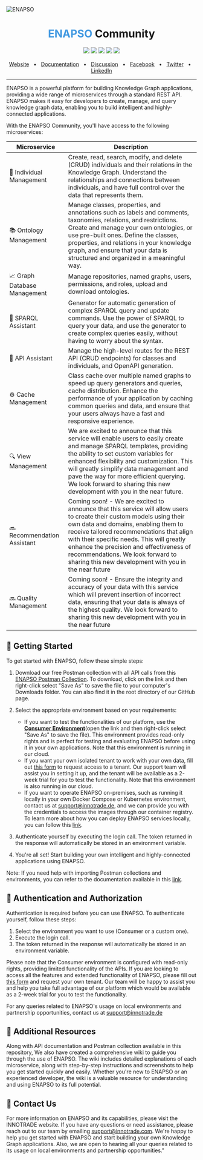 ![ENAPSO](https://i.postimg.cc/RVRg2dGv/community-4.png)



<div align="center">
  <h1><span style="font-weight:bold; color: #4299E1;">ENAPSO</span> Community</h1>
  
   <a href="https://www.npmjs.com/package/@innotrade/enapso-graphdb-client"><img src="https://img.shields.io/badge/ENAPSO-Client-green" /></a>
   <a href="https://www.npmjs.com/package/@innotrade/enapso-graphdb-admin"><img src="https://img.shields.io/badge/ENAPSO-Admin-blue" /></a>
   <a href="https://www.npmjs.com/package/@innotrade/enapso-graphdb-cli"><img src="https://img.shields.io/badge/ENAPSO-CLI-yellow" /></a>
  <a href="https://github.com/innotrade/enapso-graphdb-client/blob/main/LICENSE"><img src="https://img.shields.io/badge/license-Apache%202-blue" /></a>
  <a href="https://github.com/innotrade/enapso-graphdb-client/blob/main/CODE_OF_CONDUCT.md"><img src="https://img.shields.io/badge/code-Conduct-orange" /></a>
  <br />
  <br />
  <a href="https://www.innotrade.com/">Website</a>
  <span>&nbsp;&nbsp;•&nbsp;&nbsp;</span>
  <a href="https://github.com/innotrade/enapso-community/wiki">Documentation</a>
  <span>&nbsp;&nbsp;•&nbsp;&nbsp;</span>
  <a href="https://github.com/innotrade/enapso-community/discussions">Discussion</a>
  <span>&nbsp;&nbsp;•&nbsp;&nbsp;</span>
  <a href="#">Facebook</a>
  <span>&nbsp;&nbsp;•&nbsp;&nbsp;</span>
  <a href="#">Twitter</a>
  <span>&nbsp;&nbsp;•&nbsp;&nbsp;</span>
  <a href="#">LinkedIn</a>
  <br />
  <hr />
</div>

ENAPSO is a powerful platform for building Knowledge Graph applications, providing a wide range of microservices through a standard REST API. ENAPSO makes it easy for developers to create, manage, and query knowledge graph data, enabling you to build intelligent and highly-connected applications.

With the ENAPSO Community, you'll have access to the following microservices:

| Microservice    | Description                                                                                                                                                                                                                                                                                                                                                                                   |
|-----------------|-----------------------------------------------------------------------------------------------------------------------------------------------------------------------------------------------------------------------------------------------------------------------------------------------------------------------------------------------------------------------------------|
| 👤 Individual Management | Create, read, search, modify, and delete (CRUD) individuals and their relations in the Knowledge Graph. Understand the relationships and connections between individuals, and have full control over the data that represents them.                                                                                                                                                                                                                                                                                        |
| 📚 Ontology Management  | Manage classes, properties, and annotations such as labels and comments, taxonomies, relations, and restrictions. Create and manage your own ontologies, or use pre-built ones. Define the classes, properties, and relations in your knowledge graph, and ensure that your data is structured and organized in a meaningful way.                                                                                                                                                                                                                                                                                |
| 📈 Graph Database Management | Manage repositories, named graphs, users, permissions, and roles, upload and download ontologies.                                                                                                                                                                                                                                                                                                              |
| 🧩 SPARQL Assistant    | Generator for automatic generation of complex SPARQL query and update commands. Use the power of SPARQL to query your data, and use the generator to create complex queries easily, without having to worry about the syntax.                                                                                                                                                                                                                                                                                                                                                    |
| 🔧 API Assistant       | Manage the high-level routes for the REST API (CRUD endpoints) for classes and individuals, and OpenAPI generation.                                                                                                                                                                                                                                                                                   |
| ⚙️ Cache Management    | Class cache over multiple named graphs to speed up query generators and queries, cache distribution. Enhance the performance of your application by caching common queries and data, and ensure that your users always have a fast and responsive experience.                                                                                                                                                                                                                                                                                                     |
| 🔍 View Management    | We are excited to announce that this service will enable users to easily create and manage SPARQL templates, providing the ability to set custom variables for enhanced flexibility and customization. This will greatly simplify data management and pave the way for more efficient querying. We look forward to sharing this new development with you in the near future.                                                                                                                                                                                                                                                                                                      |
| 🔜 Recommendation Assistant    | Coming soon! - We are excited to announce that this service will allow users to create their custom models using their own data and domains, enabling them to receive tailored recommendations that align with their specific needs. This will greatly enhance the precision and effectiveness of recommendations. We look forward to sharing this new development with you in the near future                                                                                                                                                                                                                                                                                                         |
|🔜  Quality Management    | Coming soon! - Ensure the integrity and accuracy of your data with this service which will prevent insertion of incorrect data, ensuring that your data is always of the highest quality. We look forward to sharing this new development with you in the near future                                                                                                                                                                                                                                                                                                        |


## 🚀 Getting Started

To get started with ENAPSO, follow these simple steps:

1. Download our free Postman collection with all API calls from this [ENAPSO Postman Collection](https://raw.githubusercontent.com/innotrade/enapso-community/main/ENAPSO.postman_collection.json). To download, click on the link and then right-click select "Save As" to save the file to your computer's Downloads folder. You can also find it in the root directory of our GitHub page.

2. Select the appropriate environment based on your requirements:
    * If you want to test the functionalities of our platform, use the  [**Consumer Environment**](https://raw.githubusercontent.com/innotrade/enapso-community/main/ENAPSO-Cloud%20(Consumer).postman_environment.json)(open the link and then right-click select "Save As" to save the file). This environment provides read-only rights and is perfect for testing and evaluating ENAPSO before using it in your own applications. Note that this environment is running in our cloud.
    * If you want your own isolated tenant to work with your own data, fill out [this form](https://www.innotrade.com/enapso-tenant-registration) to request access to a tenant. Our support team will assist you in setting it up, and the tenant will be available as a 2-week trial for you to test the functionality. Note that this environment is also running in our cloud.
    * If you want to operate ENAPSO on-premises, such as running it locally in your own Docker Compose or Kubernetes environment, contact us at support@innotrade.de, and we can provide you with the credentials to access the images through our container registry. To learn more about how you can deploy ENAPSO services locally, you can follow this [link](https://github.com/innotrade/enapso-community/wiki/ENAPSO-Platform-Services-on-On-Premises-Solutions-with-Kubernetes-and-Docker-Compose).

3. Authenticate yourself by executing the login call. The token returned in the response will automatically be stored in an environment variable.

4. You're all set! Start building your own intelligent and highly-connected applications using ENAPSO.

Note: If you need help with importing Postman collections and environments, you can refer to the documentation available in this [link](https://github.com/innotrade/enapso-community/wiki/Importing-Postman-Collections-&-Environments).

## 🔑 Authentication and Authorization

Authentication is required before you can use ENAPSO. To authenticate yourself, follow these steps:

1. Select the environment you want to use (Consumer or a custom one).
2. Execute the login call.
3. The token returned in the response will automatically be stored in an environment variable.

Please note that the Consumer environment is configured with read-only rights, providing limited functionality of the APIs. If you are looking to access all the features and extended functionality of ENAPSO, please fill out [this form](https://www.innotrade.com/enapso-tenant-registration) and request your own tenant. Our team will be happy to assist you and help you take full advantage of our platform which would be available as a 2-week trial for you to test the functionality.

For any queries related to ENAPSO's usage on local environments and partnership opportunities, contact us at support@innotrade.de

## 📙 Additional Resources
Along with API documentation and Postman collection available in this repository, We also have created a comprehensive wiki to guide you through the use of ENAPSO. The wiki includes detailed explanations of each microservice, along with step-by-step instructions and screenshots to help you get started quickly and easily. Whether you're new to ENAPSO or an experienced developer, the wiki is a valuable resource for understanding and using ENAPSO to its full potential.

## 📧 Contact Us
For more information on ENAPSO and its capabilities, please visit the INNOTRADE website. If you have any questions or need assistance, please reach out to our team by emailing support@innotrade.com. We're happy to help you get started with ENAPSO and start building your own Knowledge Graph applications. Also, we are open to hearing all your queries related to its usage on local environments and partnership opportunities."

